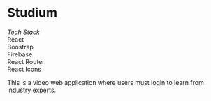# Studium

<em>Tech Stack</em><br>
React<br>
Boostrap<br>
Firebase<br>
React Router<br>
React Icons<br>

This is a video web application where users must login to learn from industry experts.
